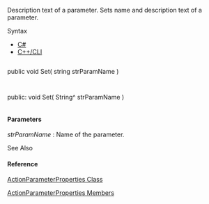 Description text of a parameter. Sets name and description text of a parameter.

Syntax

* [C#](#i-syntax-CS)
* [C++/CLI](#i-syntax-CPP2005)

```
```
public void Set( 
   string strParamName
)
```
```

```
```
public:
void Set( 
   String^ strParamName
)
```
```

#### Parameters

*strParamName*
:   Name of the parameter.



See Also

#### Reference

[ActionParameterProperties Class](Eplan.EplApi.AFu~Eplan.EplApi.ApplicationFramework.ActionParameterProperties.html)
  
[ActionParameterProperties Members](Eplan.EplApi.AFu~Eplan.EplApi.ApplicationFramework.ActionParameterProperties_members.html)